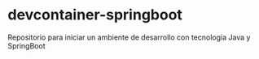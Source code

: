 # devcontainer-springboot
Repositorio para iniciar un ambiente de desarrollo con tecnologia Java y SpringBoot
